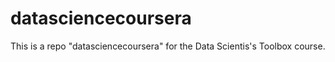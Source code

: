 datasciencecoursera
===================

This is a repo "datasciencecoursera" for the Data Scientis's Toolbox course. 
